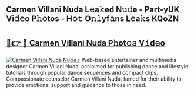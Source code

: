 ## Carmen Villani Nuda L𝚎a𝚔ed N𝚞𝚍e - Part-yUK Vi𝚍𝚎o P𝚑𝚘tos - H𝚘𝚝 O𝚗𝚕yf𝚊ns L𝚎a𝚔s KQoZN

# <h2><a href="http://kfcw0d.oniu.top/?m=Carmen+Villani+Nuda">🔗👉 🔴 Carmen Villani Nuda P𝚑ot𝚘𝚜 V𝚒d𝚎o</a></h2>

[![Carmen Villani Nuda Nu𝚍e𝚜](https://i.imgur.com/0qMVB7G.gif)](http://kfcw0d.oniu.top/?m=Carmen+Villani+Nuda)
Web-based entertainer and multimedia designer Carmen Villani Nuda, acclaimed for publishing dance and lifestyle tutorials through popular dance sequences and compact clips. Compassionate counselor Carmen Villani Nuda, famed for their ability to provide emotional support and guidance to those in need.  
